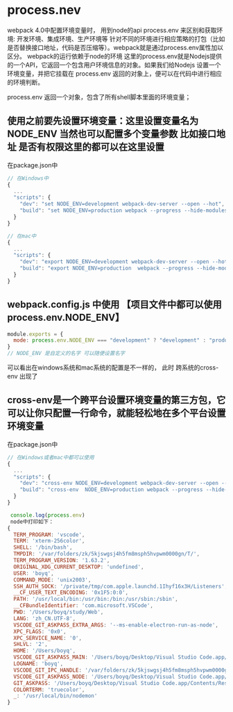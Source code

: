 <!-- https://www.jianshu.com/p/19d199f93045 -->

# process.nev
webpack 4.0中配置环境变量时， 
用到node的api process.env 来区别和获取环境: 开发环境、集成环境、生产环境等
针对不同的环境进行相应策略的打包（比如是否替换接口地址，代码是否压缩等）。webpack就是通过process.env属性加以区分。
webpack的运行依赖于node的环境
这里的process.env就是Nodejs提供的一个API，它返回一个包含用户环境信息的对象。如果我们给Nodejs 设置一个环境变量，并把它挂载在 process.env 返回的对象上，便可以在代码中进行相应的环境判断。

process.env
返回一个对象，包含了所有shell脚本里面的环境变量；

## 使用之前要先设置环境变量：这里设置变量名为 NODE_ENV 当然也可以配置多个变量参数 比如接口地址 是否有权限这里的都可以在这里设置
在package.json中
```javascript
// 在Windows中
{
  ...
  "scripts": {
    "dev": "set NODE_ENV=development webpack-dev-server --open --hot",
    "build": "set NODE_ENV=production webpack --progress --hide-modules"
  }
}

// 在mac中
{
  ...
  "scripts": {
    "dev": "export NODE_ENV=development webpack-dev-server --open --hot",
    "build": "export NODE_ENV=production  webpack --progress --hide-modules"
  }
}
```


## webpack.config.js 中使用 【项目文件中都可以使用process.env.NODE_ENV】
```javascript
module.exports = {
  mode: process.env.NODE_ENV === "development" ? "development" : "production"
}
// NODE_ENV 是自定义的名字 可以随便设置名字
```


可以看出在windows系统和mac系统的配置是不一样的， 
此时 跨系统的cross-env 出现了
<!-- // npm i cross-env -D -->
## cross-env是一个跨平台设置环境变量的第三方包，它可以让你只配置一行命令，就能轻松地在多个平台设置环境变量
<!-- https://blog.csdn.net/weixin_45249263/article/details/123719280 -->
在package.json中
```javascript
// 在Windows或者mac中都可以使用
{
  ...
  "scripts": {
    "dev": "cross-env NODE_ENV=development webpack-dev-server --open --hot",
    "build": "cross-env  NODE_ENV=production webpack --progress --hide-modules"
  }
}
```


```javascript
 console.log(process.env)
 node中打印如下： 
{
  TERM_PROGRAM: 'vscode',
  TERM: 'xterm-256color',
  SHELL: '/bin/bash',
  TMPDIR: '/var/folders/zk/5kjswgsj4h5fm8msph5hvpwm0000gn/T/',
  TERM_PROGRAM_VERSION: '1.63.2',
  ORIGINAL_XDG_CURRENT_DESKTOP: 'undefined',
  USER: 'boyq',
  COMMAND_MODE: 'unix2003',
  SSH_AUTH_SOCK: '/private/tmp/com.apple.launchd.1Ihyf16x3H/Listeners',
  __CF_USER_TEXT_ENCODING: '0x1F5:0:0',
  PATH: '/usr/local/bin:/usr/bin:/bin:/usr/sbin:/sbin',
  __CFBundleIdentifier: 'com.microsoft.VSCode',
  PWD: '/Users/boyq/study/Web',
  LANG: 'zh_CN.UTF-8',
  VSCODE_GIT_ASKPASS_EXTRA_ARGS: '--ms-enable-electron-run-as-node',
  XPC_FLAGS: '0x0',
  XPC_SERVICE_NAME: '0',
  SHLVL: '2',
  HOME: '/Users/boyq',
  VSCODE_GIT_ASKPASS_MAIN: '/Users/boyq/Desktop/Visual Studio Code.app/Contents/Resources/app/extensions/git/dist/askpass-main.js',
  LOGNAME: 'boyq',
  VSCODE_GIT_IPC_HANDLE: '/var/folders/zk/5kjswgsj4h5fm8msph5hvpwm0000gn/T/vscode-git-9c75487031.sock',
  VSCODE_GIT_ASKPASS_NODE: '/Users/boyq/Desktop/Visual Studio Code.app/Contents/MacOS/Electron',
  GIT_ASKPASS: '/Users/boyq/Desktop/Visual Studio Code.app/Contents/Resources/app/extensions/git/dist/askpass.sh',
  COLORTERM: 'truecolor',
  _: '/usr/local/bin/nodemon'
}

```